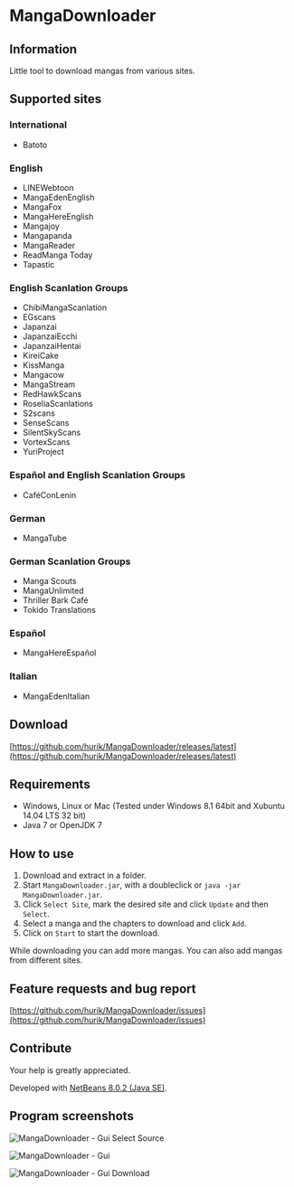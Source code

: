 # MangaDownloader

## Information
Little tool to download mangas from various sites.

## Supported sites

### International
* Batoto

### English
* LINEWebtoon
* MangaEdenEnglish
* MangaFox
* MangaHereEnglish
* Mangajoy
* Mangapanda
* MangaReader
* ReadManga Today
* Tapastic

### English Scanlation Groups
* ChibiMangaScanlation
* EGscans
* Japanzai
* JapanzaiEcchi
* JapanzaiHentai
* KireiCake
* KissManga
* Mangacow
* MangaStream
* RedHawkScans
* RoseliaScanlations
* S2scans
* SenseScans
* SilentSkyScans
* VortexScans
* YuriProject

### Español and English Scanlation Groups
* CaféConLenin

### German
* MangaTube

### German Scanlation Groups
* Manga Scouts
* MangaUnlimited
* Thriller Bark Café
* Tokido Translations

### Español
* MangaHereEspañol

### Italian
* MangaEdenItalian

## Download
[https://github.com/hurik/MangaDownloader/releases/latest](https://github.com/hurik/MangaDownloader/releases/latest)

## Requirements
* Windows, Linux or Mac (Tested under Windows 8.1 64bit and Xubuntu 14.04 LTS 32 bit)
* Java 7 or OpenJDK 7

## How to use
1. Download and extract in a folder.
2. Start `MangaDownloader.jar`, with a doubleclick or `java -jar MangaDownloader.jar`.
3. Click `Select Site`, mark the desired site and click `Update` and then `Select`.
4. Select a manga and the chapters to download and click `Add`.
5. Click on `Start` to start the download.

While downloading you can add more mangas. You can also add mangas from different sites.

## Feature requests and bug report
[https://github.com/hurik/MangaDownloader/issues](https://github.com/hurik/MangaDownloader/issues)

## Contribute
Your help is greatly appreciated.

Developed with [NetBeans 8.0.2 (Java SE)](https://netbeans.org/downloads/).


##  Program screenshots
![MangaDownloader - Gui Select Source](https://raw.github.com/hurik/MangaDownloader/master/images/gui-select-source.png)

![MangaDownloader - Gui](https://raw.github.com/hurik/MangaDownloader/master/images/gui.png)

![MangaDownloader - Gui Download](https://raw.github.com/hurik/MangaDownloader/master/images/gui-download.png)
